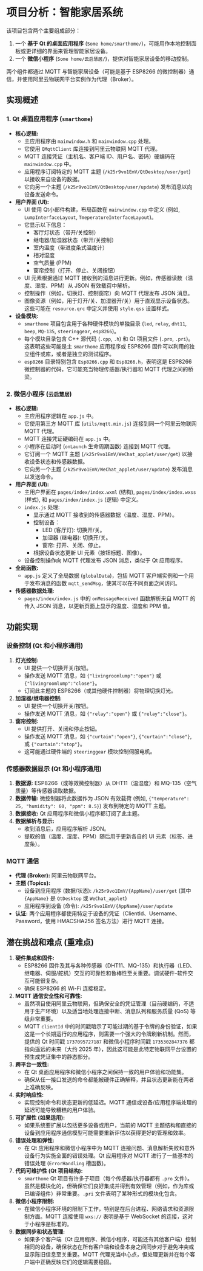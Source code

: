 # 项目分析：智能家居系统

该项目包含两个主要组成部分：
1.  一个 **基于 Qt 的桌面应用程序** (`Some home/smarthome/`)，可能用作本地控制面板或更详细的界面来管理智能家居设备。
2.  一个 **微信小程序** (`Some home/云启慧居/`)，提供对智能家居设备的移动控制。

两个组件都通过 MQTT 与智能家居设备（可能是基于 ESP8266 的微控制器）通信，并使用阿里云物联网平台实例作为代理（Broker）。

## 实现概述

### 1. Qt 桌面应用程序 (`smarthome`)

*   **核心逻辑:**
    *   主应用程序由 `mainwindow.h` 和 `mainwindow.cpp` 处理。
    *   它使用 `QMqttClient` 库连接到阿里云物联网 MQTT 代理。
    *   MQTT 连接凭证（主机名、客户端 ID、用户名、密码）硬编码在 `mainwindow.cpp` 中。
    *   应用程序订阅特定的 MQTT 主题 (`/k25r9vo1EmV/QtDesktop/user/get`) 以接收来自设备的数据。
    *   它向另一个主题 (`/k25r9vo1EmV/QtDesktop/user/update`) 发布消息以向设备发送命令。
*   **用户界面 (UI):**
    *   UI 使用 Qt小部件构建，布局函数在 `mainwindow.cpp` 中定义 (例如, `LumpInterfaceLayout`, `TmeperatureInterfaceLayout`)。
    *   它显示以下信息：
        *   客厅灯状态（带开/关控制）
        *   继电器/加湿器状态（带开/关控制）
        *   室内温度（带进度条式温度计）
        *   相对湿度
        *   空气质量 (PPM)
        *   窗帘控制（打开、停止、关闭按钮）
    *   UI 元素根据通过 MQTT 接收到的消息进行更新。例如，传感器读数（温度、湿度、PPM）从 JSON 有效载荷中解析。
    *   控制操作（例如，切换灯、控制窗帘）向 MQTT 代理发布 JSON 消息。
    *   图像资源（例如，用于灯开/关、加湿器开/关）用于直观显示设备状态。这些可能在 `resource.qrc` 中定义并使用 `style.qss` 设置样式。
*   **设备模块:**
    *   `smarthome` 项目包含用于各种硬件模块的单独目录 (`led`, `relay`, `dht11`, `beep`, `MQ-135`, `steeringgear`, `esp8266`)。
    *   每个模块目录包含 C++ 源代码 (`.cpp`, `.h`) 和 Qt 项目文件 (`.pro`, `.pri`)。这表明这些可能是主 `smarthome` 应用程序或 ESP8266 固件可以利用的独立组件或库，或者是独立的测试程序。
    *   `esp8266` 目录特别包含 `Esp8266.cpp` 和 `Esp8266.h`，表明这是 ESP8266 微控制器的代码，它可能充当物理传感器/执行器和 MQTT 代理之间的桥梁。

### 2. 微信小程序 (`云启慧居`)

*   **核心逻辑:**
    *   主应用程序逻辑在 `app.js` 中。
    *   它使用第三方 MQTT 库 (`utils/mqtt.min.js`) 连接到同一个阿里云物联网 MQTT 代理。
    *   MQTT 连接凭证硬编码在 `app.js` 中。
    *   小程序在启动时 (`onLaunch` 生命周期函数) 连接到 MQTT 代理。
    *   它订阅一个 MQTT 主题 (`/k25r9vo1EmV/WeChat_applet/user/get`) 以接收设备状态和传感器数据。
    *   它向另一个主题 (`/k25r9vo1EmV/WeChat_applet/user/update`) 发布消息以发送命令。
*   **用户界面 (UI):**
    *   主用户界面在 `pages/index/index.wxml` (结构), `pages/index/index.wxss` (样式), 和 `pages/index/index.js` (逻辑) 中定义。
    *   `index.js` 处理:
        *   显示通过 MQTT 接收到的传感器数据（温度、湿度、PPM）。
        *   控制设备：
            *   LED (客厅灯): 切换开/关。
            *   加湿器 (继电器): 切换开/关。
            *   窗帘: 打开、关闭、停止。
        *   根据设备状态更新 UI 元素（按钮标题、图像）。
    *   设备控制操作向 MQTT 代理发布 JSON 消息，类似于 Qt 应用程序。
*   **全局函数:**
    *   `app.js` 定义了全局数据 (`globalData`)，包括 MQTT 客户端实例和一个用于发布消息的函数 `mqtt_sendMsg`，使其可以在不同页面之间访问。
*   **传感器数据处理:**
    *   `pages/index/index.js` 中的 `onMessageReceived` 函数解析来自 MQTT 的传入 JSON 消息，以更新页面上显示的温度、湿度和 PPM 值。

## 功能实现

### 设备控制 (Qt 和小程序通用)

1.  **灯光控制:**
    *   UI 提供一个切换开关/按钮。
    *   操作发送 MQTT 消息，如 `{"livingroomlump":"open"}` 或 `{"livingroomlump":"close"}`。
    *   订阅此主题的 ESP8266（或其他硬件控制器）将物理切换灯光。
2.  **加湿器/继电器控制:**
    *   UI 提供一个切换开关/按钮。
    *   操作发送 MQTT 消息，如 `{"relay":"open"}` 或 `{"relay":"close"}`。
3.  **窗帘控制:**
    *   UI 提供打开、关闭和停止按钮。
    *   操作发送 MQTT 消息，如 `{"curtain":"open"}`, `{"curtain":"close"}`, 或 `{"curtain":"stop"}`。
    *   这可能通过硬件端的 `steeringgear` 模块控制伺服电机。

### 传感器数据显示 (Qt 和小程序通用)

1.  **数据源:** ESP8266（或等效微控制器）从 DHT11（温湿度）和 MQ-135（空气质量）等传感器读取数据。
2.  **数据传输:** 微控制器将此数据作为 JSON 有效载荷 (例如, `{"temperature": 25, "humidity": 60, "ppm": 8.5}`) 发布到特定的 MQTT 主题。
3.  **数据接收:** Qt 应用程序和微信小程序都订阅了此主题。
4.  **数据解析与显示:**
    *   收到消息后，应用程序解析 JSON。
    *   提取的值（温度、湿度、PPM）随后用于更新各自的 UI 元素（标签、进度条）。

### MQTT 通信

*   **代理 (Broker):** 阿里云物联网平台。
*   **主题 (Topics):**
    *   设备到应用程序 (数据/状态): `/k25r9vo1EmV/{AppName}/user/get` (其中 `{AppName}` 是 `QtDesktop` 或 `WeChat_applet`)
    *   应用程序到设备 (命令): `/k25r9vo1EmV/{AppName}/user/update`
*   **认证:** 两个应用程序都使用特定于设备的凭证（ClientId、Username、Password，使用 HMACSHA256 签名方法）进行 MQTT 连接。

## 潜在挑战和难点 (重难点)

1.  **硬件集成和固件:**
    *   ESP8266 固件及其与各种传感器（DHT11、MQ-135）和执行器（LED、继电器、伺服/舵机）交互的可靠性和鲁棒性至关重要。调试硬件-软件交互可能很复杂。
    *   确保 ESP8266 的 Wi-Fi 连接稳定。
2.  **MQTT 通信安全性和可靠性:**
    *   虽然项目使用阿里云物联网，但确保安全的凭证管理（目前硬编码，不适用于生产环境）以及适当地处理连接中断、消息队列和服务质量 (QoS) 等级非常重要。
    *   MQTT `clientId` 中的时间戳暗示了可能过期的基于令牌的身份验证，如果这是一个长期运行的应用程序，则需要一个强大的令牌刷新机制。然而，提供的 Qt 时间戳 `1737095727187` 和微信小程序时间戳 `1735302847376` 都指向遥远的未来（大约 2025 年），因此这可能是此特定物联网平台设置的预生成凭证集中的静态部分。
3.  **跨平台一致性:**
    *   在 Qt 桌面应用程序和微信小程序之间保持一致的用户体验和功能集。
    *   确保从任一接口发送的命令都能被硬件正确解释，并且状态更新能在两者上准确反映。
4.  **实时响应性:**
    *   实现控制命令和状态更新的低延迟。MQTT 通信或设备/应用程序端处理的延迟可能导致糟糕的用户体验。
5.  **可扩展性 (如果适用):**
    *   如果系统要扩展以包括更多设备或用户，当前的 MQTT 主题结构和直接的设备到应用程序通信模型可能需要重新评估以获得更好的管理和效率。
6.  **错误处理和弹性:**
    *   在 Qt 应用程序和微信小程序中为 MQTT 连接问题、消息解析失败和意外设备行为实施全面的错误处理。Qt 应用程序对 MQTT 进行了一些基本的错误处理 (`ErrorHandling` 槽函数)。
7.  **代码可维护性 (Qt 项目结构):**
    *   `smarthome` Qt 项目有许多子项目（每个传感器/执行器都有 `.pro` 文件）。虽然是模块化的，但确保它们良好集成并得到有效管理（例如，作为库或已编译组件）非常重要。`.pri` 文件表明了某种形式的模块化包含。
8.  **微信小程序限制:**
    *   在微信小程序环境的限制下工作，特别是在后台进程、网络请求和资源限制方面。MQTT 连接使用 `wxs://` 表明是基于 WebSocket 的连接，这对于小程序是标准的。
9.  **数据同步和状态管理:**
    *   如果多个客户端（Qt 应用程序、微信小程序，可能还有其他客户端）控制相同的设备，确保状态在所有客户端和设备本身之间同步对于避免冲突或显示陈旧信息至关重要。MQTT 代理充当中心点，但处理更新并在每个客户端中正确反映它们的逻辑需要稳固。 
